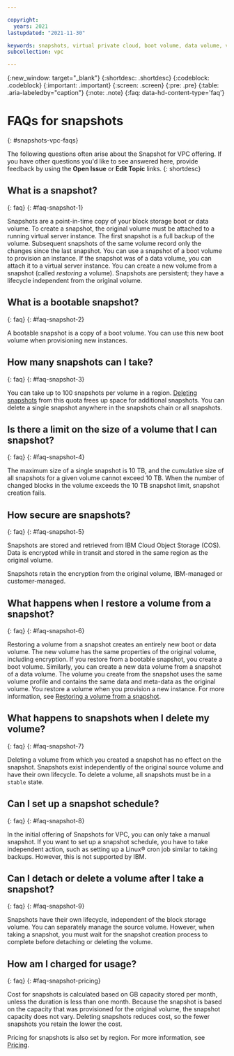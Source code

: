 ```yaml
---

copyright:
  years: 2021
lastupdated: "2021-11-30"

keywords: snapshots, virtual private cloud, boot volume, data volume, volume, data storage, virtual server instance, instance, faqs
subcollection: vpc

---
```

{:new_window: target="_blank"}
{:shortdesc: .shortdesc}
{:codeblock: .codeblock}
{:important: .important}
{:screen: .screen}
{:pre: .pre}
{:table: .aria-labeledby="caption"}
{:note: .note}
{:faq: data-hd-content-type='faq'}

# FAQs for snapshots
{: #snapshots-vpc-faqs}

The following questions often arise about the Snapshot for VPC offering. If you have other questions you'd like to see answered here, provide feedback by using the **Open Issue** or **Edit Topic** links.
{: shortdesc}

## What is a snapshot?
{: faq}
{: #faq-snapshot-1}

Snapshots are a point-in-time copy of your block storage boot or data volume. To create a snapshot, the original volume must be attached to a running virtual server instance. The first snapshot is a full backup of the volume. Subsequent snapshots of the same volume record only the changes since the last snapshot. You can use a snapshot of a boot volume to provision an instance. If the snapshot was of a data volume, you can attach it to a virtual server instance. You can create a new volume from a snapshot (called _restoring_ a volume). Snapshots are persistent; they have a lifecycle independent from the original volume.

## What is a bootable snapshot?
{: faq}
{: #faq-snapshot-2}

A bootable snapshot is a copy of a boot volume. You can use this new boot volume when provisioning new instances.

## How many snapshots can I take?
{: faq}
{: #faq-snapshot-3}

You can take up to 100 snapshots per volume in a region. [Deleting snapshots](/docs/vpc?topic=vpc-snapshots-vpc-manage&interface=ui#snapshots-vpc-delete) from this quota frees up space for additional snapshots. You can delete a single snapshot anywhere in the snapshots chain or all snapshots.

## Is there a limit on the size of a volume that I can snapshot?
{: faq}
{: #faq-snapshot-4}

The maximum size of a single snapshot is 10 TB, and the cumulative size of all snapshots for a given volume cannot exceed 10 TB. When the number of changed blocks in the volume exceeds the 10 TB snapshot limit, snapshot creation fails.

## How secure are snapshots?
{: faq}
{: #faq-snapshot-5}

Snapshots are stored and retrieved from IBM Cloud Object Storage (COS). Data is encrypted while in transit and stored in the same region as the original volume. 

Snapshots retain the encryption from the original volume, IBM-managed or customer-managed.

## What happens when I restore a volume from a snapshot?
{: faq}
{: #faq-snapshot-6}

Restoring a volume from a snapshot creates an entirely new boot or data volume. The new volume has the same properties of the original volume, including encryption. If you restore from a bootable snapshot, you create a boot volume. Similarly, you can create a new data volume from a snapshot of a data volume. The volume you create from the snapshot uses the same volume profile and contains the same data and meta-data as the original volume. You restore a volume when you provision a new instance. For more information, see [Restoring a volume from a snapshot](/docs/vpc?topic=vpc-snapshots-vpc-restore).

## What happens to snapshots when I delete my volume?
{: faq}
{: #faq-snapshot-7}

Deleting a volume from which you created a snapshot has no effect on the snapshot. Snapshots exist independently of the original source volume and have their own lifecycle. To delete a volume, all snapshots must be in a `stable` state.

## Can I set up a snapshot schedule?
{: faq}
{: #faq-snapshot-8}

In the initial offering of Snapshots for VPC, you can only take a manual snapshot. If you want to set up a snapshot schedule, you have to take independent action, such as setting up a Linux&reg; cron job similar to taking backups. However, this is not supported by IBM.

## Can I detach or delete a volume after I take a snapshot?
{: faq}
{: #faq-snapshot-9}

Snapshots have their own lifecycle, independent of the block storage volume. You can separately manage the source volume. However, when taking a snapshot, you must wait for the snapshot creation process to complete before detaching or deleting the volume.

## How am I charged for usage?
{: faq}
{: #faq-snapshot-pricing}

Cost for snapshots is calculated based on GB capacity stored per month, unless the duration is less than one month. Because the snapshot is based on the capacity that was provisioned for the original volume, the snapshot capacity does not vary. Deleting snapshots reduces cost, so the fewer snapshots you retain the lower the cost.

Pricing for snapshots is also set by region. For more information, see [Pricing](https://www.ibm.com/cloud/vpc/pricing).
